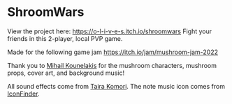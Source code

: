 # ShroomWars
View the project here: https://o-l-i-v-e-s.itch.io/shroomwars
Fight your friends in this 2-player, local PVP game.

Made for the following game jam https://itch.io/jam/mushroom-jam-2022

Thank you to [Mihail Kounelakis](https://www.artstation.com/mihail_kounelakis) for the mushroom characters, mushroom props, cover art, and background music!

​All sound effects come from [Taira Komori](https://taira-komori.jpn.org/freesounden.html)​.
The note music icon comes from [IconFinder​](https://www.iconfinder.com/icons/211867/note_music_icon).